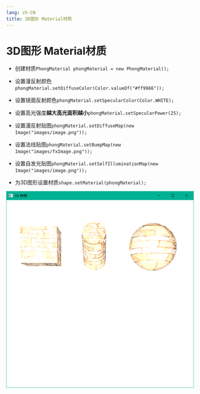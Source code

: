 ```yaml
---
lang: zh-CN
title: 3D图形 Material材质
---
```



# 3D图形 Material材质

* 创建材质`PhongMaterial phongMaterial = new PhongMaterial();`

* 设置漫反射颜色`phongMaterial.setDiffuseColor(Color.valueOf("#ff9966"));`

* 设置镜面反射颜色`phongMaterial.setSpecularColor(Color.WHITE);`

* 设置高光强度**越大高光面积越小**`phongMaterial.setSpecularPower(25);`

* 设置漫反射贴图`phongMaterial.setDiffuseMap(new Image("images/image.png"));`

* 设置法线贴图`phongMaterial.setBumpMap(new Image("images/fxImage.png"));`

* 设置自发光贴图`phongMaterial.setSelfIlluminationMap(new Image("images/image.png"));`

* 为3D图形设置材质`shape.setMaterial(phongMaterial);`

![](../assets/Pasted%20image%2020220618172420.png)
